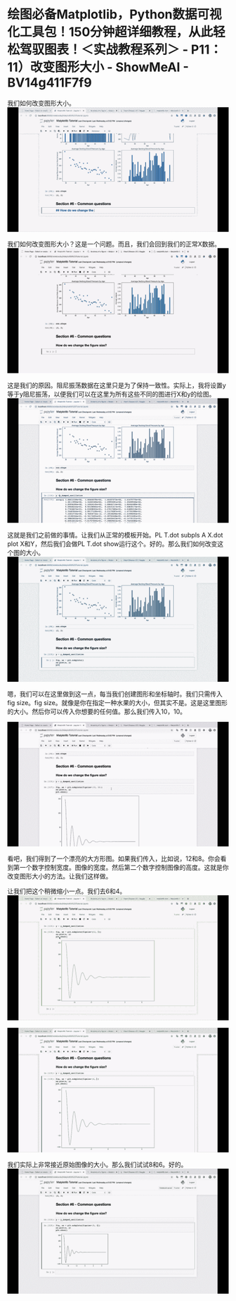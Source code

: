 # 绘图必备Matplotlib，Python数据可视化工具包！150分钟超详细教程，从此轻松驾驭图表！＜实战教程系列＞ - P11：11）改变图形大小 - ShowMeAI - BV14g411F7f9

我们如何改变图形大小。![](img/002096b58b392a89dcf3bf4cb6e2468e_1.png)

我们如何改变图形大小？这是一个问题。而且，我们会回到我们的正常X数据。![](img/002096b58b392a89dcf3bf4cb6e2468e_3.png)

这是我们的原因。阻尼振荡数据在这里只是为了保持一致性。实际上，我将设置y等于y阻尼振荡，以便我们可以在这里为所有这些不同的图进行X和y的绘图。![](img/002096b58b392a89dcf3bf4cb6e2468e_5.png)

这就是我们之前做的事情。让我们从正常的模板开始。PL T.dot subpls A X.dot plot X和Y，然后我们会做PL T.dot show运行这个。好的。那么我们如何改变这个图的大小。![](img/002096b58b392a89dcf3bf4cb6e2468e_7.png)

嗯，我们可以在这里做到这一点，每当我们创建图形和坐标轴时。我们只需传入fig size。fig size。就像是你在指定一种水果的大小，但其实不是。这是这里图形的大小。然后你可以传入你想要的任何值。那么我们传入10，10。

![](img/002096b58b392a89dcf3bf4cb6e2468e_9.png)

看吧，我们得到了一个漂亮的大方形图。如果我们传入，比如说，12和8。你会看到第一个数字控制宽度。图像的宽度。然后第二个数字控制图像的高度。这就是你改变图形大小的方法。让我们这样做。

让我们把这个稍微缩小一点。我们去6和4。![](img/002096b58b392a89dcf3bf4cb6e2468e_11.png)

![](img/002096b58b392a89dcf3bf4cb6e2468e_12.png)

我们实际上非常接近原始图像的大小。那么我们试试8和6。好的。![](img/002096b58b392a89dcf3bf4cb6e2468e_14.png)

